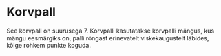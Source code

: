 # Korvpall

See korvpall on suurusega 7. Korvpalli kasutatakse korvpalli mängus, kus mängu
eesmärgiks on, palli rõngast erinevatelt viskekaugustelt läbides, kõige rohkem
punkte koguda.
